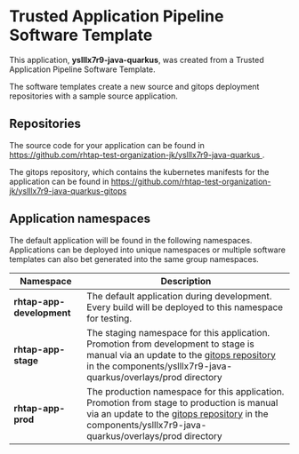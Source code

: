 # Trusted Application Pipeline Software Template

This application, **yslllx7r9-java-quarkus**, was created from a Trusted Application Pipeline Software Template.

The software templates create a new source and gitops deployment repositories with a sample source application. 

## Repositories

The source code for your application can be found in [https://github.com/rhtap-test-organization-jk/yslllx7r9-java-quarkus ](https://github.com/rhtap-test-organization-jk/yslllx7r9-java-quarkus ).
 
The gitops repository, which contains the kubernetes manifests for the application can be found in 
[https://github.com/rhtap-test-organization-jk/yslllx7r9-java-quarkus-gitops ](https://github.com/rhtap-test-organization-jk/yslllx7r9-java-quarkus-gitops ) 

## Application namespaces 

The default application will be found in the following namespaces. Applications can be deployed into unique namespaces or multiple software templates can also bet generated into the same group namespaces.  

|  Namespace   |  Description   |  
| -------- | -------- |   
| **rhtap-app-development** | The default application during development. Every build will be deployed to this namespace for testing. | 
| **rhtap-app-stage** | The staging namespace for this application. Promotion from development to stage is manual via an update to the [gitops repository](https://github.com/rhtap-test-organization-jk/yslllx7r9-java-quarkus-gitops ) in the components/yslllx7r9-java-quarkus/overlays/prod directory |  
| **rhtap-app-prod** | The production namespace for this application. Promotion from stage to production is manual via an update to the [gitops repository](https://github.com/rhtap-test-organization-jk/yslllx7r9-java-quarkus-gitops ) in the components/yslllx7r9-java-quarkus/overlays/prod directory | 